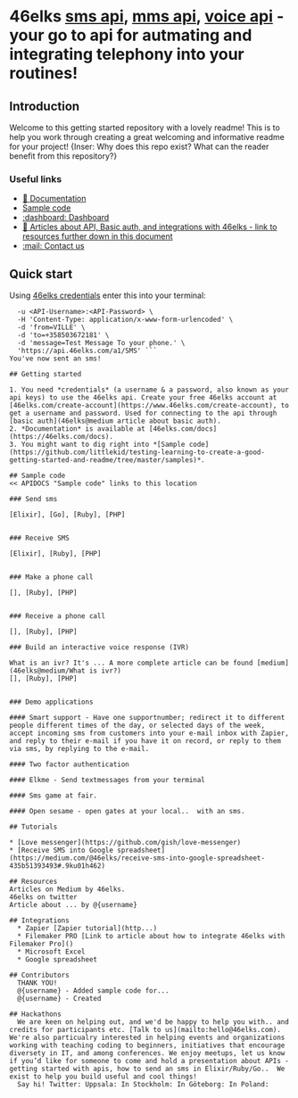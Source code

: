 # 46elks [sms api](https://46elks.com), [mms api](https://46elks.com), [voice api](https://46elks.com/link-to-details-about-voice) - your go to api for autmating and integrating telephony into your routines!

## Introduction
Welcome to this getting started repository with a lovely readme! This is to help you work through creating a great welcoming and informative readme for your project! {Inser: Why does this repo exist? What can the reader benefit from this repository?}

### Useful links

  * [:book: Documentation](https://www.46elks.com/api-docs#introduction)
  * [<span class="octicon octicon-dashboard"></span> Sample code](https://github.com/littlekid/testing-learning-to-create-a-good-getting-started-and-readme/tree/master/samples)
  * [:dashboard: Dashboard](http://dashboard.46elks.com/)
  * [:telescope: Articles about API, Basic auth, and integrations with 46elks - link to resources further down in this document](46elks@medium) 
  * [:mail: Contact us](46elks.com/help#contact)

## Quick start
Using [46elks credentials]() enter this into your terminal:
``` curl -X POST \
  -u <API-Username>:<API-Password> \
  -H 'Content-Type: application/x-www-form-urlencoded' \
  -d 'from=VILLE' \
  -d 'to=+358503672181' \
  -d 'message=Test Message To your phone.' \
  'https://api.46elks.com/a1/SMS' ``` 
You've now sent an sms!

## Getting started

1. You need *credentials* (a username & a password, also known as your api keys) to use the 46elks api. Create your free 46elks account at [46elks.com/create-account](https://www.46elks.com/create-account), to get a username and password. Used for connecting to the api through [basic auth](46elks@medium article about basic auth).
2. *Documentation* is available at [46elks.com/docs](https://46elks.com/docs).
3. You might want to dig right into *[Sample code](https://github.com/littlekid/testing-learning-to-create-a-good-getting-started-and-readme/tree/master/samples)*.

## Sample code
<< APIDOCS "Sample code" links to this location

### Send sms

[Elixir], [Go], [Ruby], [PHP]

  
### Receive SMS

[Elixir], [Ruby], [PHP]


### Make a phone call

[], [Ruby], [PHP]


### Receive a phone call

[], [Ruby], [PHP]

### Build an interactive voice response (IVR)

What is an ivr? It's ... A more complete article can be found [medium](46elks@medium/What is ivr?)
[], [Ruby], [PHP]


### Demo applications

#### Smart support - Have one supportnumber; redirect it to different people different times of the day, or selected days of the week, accept incoming sms from customers into your e-mail inbox with Zapier, and reply to their e-mail if you have it on record, or reply to them via sms, by replying to the e-mail.

#### Two factor authentication

#### Elkme - Send textmessages from your terminal

#### Sms game at fair.

#### Open sesame - open gates at your local..  with an sms.

## Tutorials

* [Love messenger](https://github.com/gish/love-messenger)
* [Receive SMS into Google spreadsheet](https://medium.com/@46elks/receive-sms-into-google-spreadsheet-435b51393493#.9ku01h462)

## Resources
Articles on Medium by 46elks.
46elks on twitter
Article about ... by @{username}
  
## Integrations
  * Zapier [Zapier tutorial](http...)
  * Filemaker PRO [Link to article about how to integrate 46elks with Filemaker Pro]()
  * Microsoft Excel
  * Google spreadsheet

## Contributors
  THANK YOU!
  @{username} - Added sample code for...
  @{username} - Created
  
## Hackathons
  We are keen on helping out, and we'd be happy to help you with.. and credits for participants etc. [Talk to us](mailto:hello@46elks.com). We're also particualry interested in helping events and organizations working with teaching coding to beginners, initiatives that encourage diversety in IT, and among conferences. We enjoy meetups, let us know if you’d like for someone to come and hold a presentation about APIs - getting started with apis, how to send an sms in Elixir/Ruby/Go..  We exist to help you build useful and cool things!
  Say hi! Twitter: Uppsala: In Stockholm: In Göteborg: In Poland:
